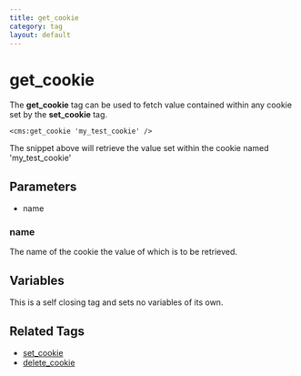 ```yaml
---
title: get_cookie
category: tag
layout: default
---
```


# get_cookie

The **get\_cookie** tag can be used to fetch value contained within any cookie set by the **set\_cookie** tag.

```
<cms:get_cookie 'my_test_cookie' />
```

The snippet above will retrieve the value set within the cookie named 'my\_test\_cookie'

## Parameters

*   name

### name

The name of the cookie the value of which is to be retrieved.

## Variables

This is a self closing tag and sets no variables of its own.

## Related Tags

*   [set\_cookie](../set_cookie.html)
*   [delete\_cookie](../delete_cookie.html)
